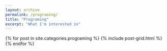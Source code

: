 ```yaml
---
layout: archive
permalink: /programing/
title: "Programing"
excerpt: "What I'm interested in"
---
```


<div class="tiles">
{% for post in site.categories.programing %}
	{% include post-grid.html %}
{% endfor %}
</div><!-- /.tiles -->
